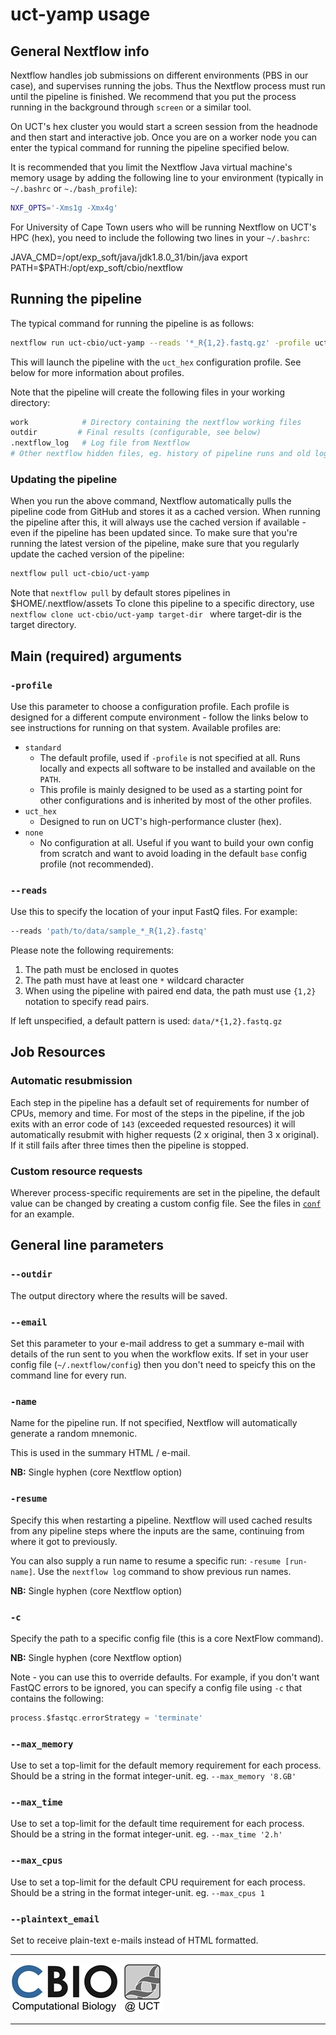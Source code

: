 # uct-yamp usage

## General Nextflow info
Nextflow handles job submissions on different environments (PBS in our case), and supervises running the jobs. Thus the Nextflow process must run until the pipeline is finished. We recommend that you put the process running in the background through `screen` or a similar tool. 

On UCT's hex cluster you would start a screen session from the headnode and then start and interactive job. Once you are on a worker node you can enter the typical command for running the pipeline specified below.

It is recommended that you limit the Nextflow Java virtual machine's memory usage by adding the following line to your environment (typically in `~/.bashrc` or `~./bash_profile`):

```bash
NXF_OPTS='-Xms1g -Xmx4g'
```
For University of Cape Town users who will be running Nextflow on UCT's HPC (hex), you need to include the following two lines in your `~/.bashrc`:

JAVA_CMD=/opt/exp_soft/java/jdk1.8.0_31/bin/java
export PATH=$PATH:/opt/exp_soft/cbio/nextflow

## Running the pipeline
The typical command for running the pipeline is as follows:
```bash
nextflow run uct-cbio/uct-yamp --reads '*_R{1,2}.fastq.gz' -profile uct_hex
```

This will launch the pipeline with the `uct_hex` configuration profile. See below for more information about profiles.

Note that the pipeline will create the following files in your working directory:

```bash
work            # Directory containing the nextflow working files
outdir         # Final results (configurable, see below)
.nextflow_log   # Log file from Nextflow
# Other nextflow hidden files, eg. history of pipeline runs and old logs.
```

### Updating the pipeline
When you run the above command, Nextflow automatically pulls the pipeline code from GitHub and stores it as a cached version. When running the pipeline after this, it will always use the cached version if available - even if the pipeline has been updated since. To make sure that you're running the latest version of the pipeline, make sure that you regularly update the cached version of the pipeline:

```bash
nextflow pull uct-cbio/uct-yamp
```
Note that `nextflow pull` by default stores pipelines in $HOME/.nextflow/assets To clone this pipeline to a specific directory, use `nextflow clone uct-cbio/uct-yamp target-dir ` where target-dir is the target directory.

## Main (required) arguments

### `-profile`
Use this parameter to choose a configuration profile. Each profile is designed for a different compute environment - follow the links below to see instructions for running on that system. Available profiles are:

* `standard`
    * The default profile, used if `-profile` is not specified at all. Runs locally and expects all software to be installed and available on the `PATH`.
    * This profile is mainly designed to be used as a starting point for other configurations and is inherited by most of the other profiles.
* `uct_hex`
    * Designed to run on UCT's high-performance cluster (hex).
* `none`
    * No configuration at all. Useful if you want to build your own config from scratch and want to avoid loading in the default `base` config profile (not recommended).

### `--reads`
Use this to specify the location of your input FastQ files. For example:

```bash
--reads 'path/to/data/sample_*_R{1,2}.fastq'
```

Please note the following requirements:

1. The path must be enclosed in quotes
2. The path must have at least one `*` wildcard character
3. When using the pipeline with paired end data, the path must use `{1,2}` notation to specify read pairs.

If left unspecified, a default pattern is used: `data/*{1,2}.fastq.gz`

## Job Resources
### Automatic resubmission
Each step in the pipeline has a default set of requirements for number of CPUs, memory and time. For most of the steps in the pipeline, if the job exits with an error code of `143` (exceeded requested resources) it will automatically resubmit with higher requests (2 x original, then 3 x original). If it still fails after three times then the pipeline is stopped.

### Custom resource requests
Wherever process-specific requirements are set in the pipeline, the default value can be changed by creating a custom config file. See the files in [`conf`](../conf) for an example.

## General line parameters
### `--outdir`
The output directory where the results will be saved.

### `--email`
Set this parameter to your e-mail address to get a summary e-mail with details of the run sent to you when the workflow exits. If set in your user config file (`~/.nextflow/config`) then you don't need to speicfy this on the command line for every run.

### `-name`
Name for the pipeline run. If not specified, Nextflow will automatically generate a random mnemonic.

This is used in the summary HTML / e-mail.

**NB:** Single hyphen (core Nextflow option)

### `-resume`
Specify this when restarting a pipeline. Nextflow will used cached results from any pipeline steps where the inputs are the same, continuing from where it got to previously.

You can also supply a run name to resume a specific run: `-resume [run-name]`. Use the `nextflow log` command to show previous run names.

**NB:** Single hyphen (core Nextflow option)

### `-c`
Specify the path to a specific config file (this is a core NextFlow command).

**NB:** Single hyphen (core Nextflow option)

Note - you can use this to override defaults. For example, if you don't want FastQC errors to be ignored, you can specify a config file using `-c` that contains the following:

```groovy
process.$fastqc.errorStrategy = 'terminate'
```

### `--max_memory`
Use to set a top-limit for the default memory requirement for each process.
Should be a string in the format integer-unit. eg. `--max_memory '8.GB'`

### `--max_time`
Use to set a top-limit for the default time requirement for each process.
Should be a string in the format integer-unit. eg. `--max_time '2.h'`

### `--max_cpus`
Use to set a top-limit for the default CPU requirement for each process.
Should be a string in the format integer-unit. eg. `--max_cpus 1`

### `--plaintext_email`
Set to receive plain-text e-mails instead of HTML formatted.


---

[![UCT CBIO](/assets/cbio_logo.png)](http://www.cbio.uct.ac.za/)

---
